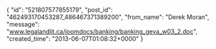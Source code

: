  {
   "id": "521807577855179",
   "post_id": "462493170453287_486467371389200",
   "from_name": "Derek Moran",
   "message": "www.legalandlit.ca/joomdocs/banking/banking_geva_w03_2.doc",
   "created_time": "2013-06-07T01:08:32+0000"
 }
